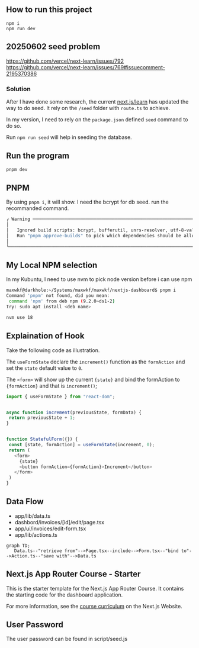 ## How to run this project
```
npm i
npm run dev
```




## 20250602 seed problem
https://github.com/vercel/next-learn/issues/792
https://github.com/vercel/next-learn/issues/769#issuecomment-2195370386


### Solution
After I have done some research, the current [next.js/learn](https://nextjs.org/learn/) has updated the way to do seed.  It rely on the `/seed` folder with `route.ts` to achieve.


In my version, I need to rely on the `package.json` defined `seed` command to do so.


Run `npm run seed` will help in seeding the database.


## Run the program
```bash
pnpm dev
```




## PNPM
By using `pnpm i`, it will show.  I need the bcrypt for db seed. run the recommanded command.
```bash
╭ Warning ───────────────────────────────────────────────────────────────────────────────────╮
│                                                                                            │
│   Ignored build scripts: bcrypt, bufferutil, unrs-resolver, utf-8-validate.                │
│   Run "pnpm approve-builds" to pick which dependencies should be allowed to run scripts.   │
│                                                                                            │
╰────────────────────────────────────────────────────────────────────────────────────────────╯
```


## My Local NPM selection
In my Kubuntu, I need to use nvm to pick node version before i can use npm
```bash
maxwkf@darkhole:~/Systems/maxwkf/maxwkf/nextjs-dashboard$ pnpm i
Command 'pnpm' not found, did you mean:
 command 'npm' from deb npm (9.2.0~ds1-2)
Try: sudo apt install <deb name>
```


```bash
nvm use 18
```




## Explaination of Hook


Take the following code as illustration.


The `useFormState` declare the `increment()` function as the `formAction` and set the `state` default value to `0`.


The `<form>` will show up the current `{state}` and bind the formAction to `{formAction}` and that is `increment()`;


```js
import { useFormState } from "react-dom";


async function increment(previousState, formData) {
 return previousState + 1;
}


function StatefulForm({}) {
 const [state, formAction] = useFormState(increment, 0);
 return (
   <form>
     {state}
     <button formAction={formAction}>Increment</button>
   </form>
 )
}
```


## Data Flow
- app/lib/data.ts
- dashbord/invoices/[id]/edit/page.tsx
- app/ui/invoices/edit-form.tsx
- app/lib/actions.ts
```mermaid
graph TD;
   Data.ts--"retrieve from"-->Page.tsx--include-->Form.tsx--"bind to"-->Action.ts--"save with"-->Data.ts
```




## Next.js App Router Course - Starter


This is the starter template for the Next.js App Router Course. It contains the starting code for the dashboard application.


For more information, see the [course curriculum](https://nextjs.org/learn) on the Next.js Website.


## User Password
The user password can be found in script/seed.js



